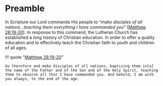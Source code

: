 # Preamble

In Scripture our Lord commands His people to “*make disciples of all nations...teaching them everything I have commanded you*” ([Matthew 28:19-20](https://www.biblegateway.com/passage/?search=Matthew+28%3A19-20&version=ESV)). In response to this command, the Lutheran Church has established a long history of Christian education. In order to offer a quality education and to effectively teach the Christian faith to youth and children of all ages. 

!!! quote "[Matthew 28:19-20](https://www.biblegateway.com/passage/?search=Matthew+28%3A19-20&version=ESV)"

    Go therefore and make disciples of all nations, baptizing them in[a] the name of the Father and of the Son and of the Holy Spirit, teaching them to observe all that I have commanded you. And behold, I am with you always, to the end of the age.
